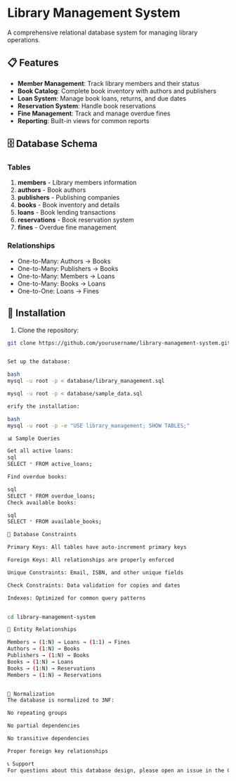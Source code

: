 # Library Management System

A comprehensive relational database system for managing library operations.

## 📋 Features

- **Member Management**: Track library members and their status
- **Book Catalog**: Complete book inventory with authors and publishers
- **Loan System**: Manage book loans, returns, and due dates
- **Reservation System**: Handle book reservations
- **Fine Management**: Track and manage overdue fines
- **Reporting**: Built-in views for common reports

## 🗄️ Database Schema

### Tables
1. **members** - Library members information
2. **authors** - Book authors
3. **publishers** - Publishing companies
4. **books** - Book inventory and details
5. **loans** - Book lending transactions
6. **reservations** - Book reservation system
7. **fines** - Overdue fine management

### Relationships
- One-to-Many: Authors → Books
- One-to-Many: Publishers → Books
- One-to-Many: Members → Loans
- One-to-Many: Books → Loans
- One-to-One: Loans → Fines

## 🚀 Installation

1. Clone the repository:
```bash
git clone https://github.com/yourusername/library-management-system.git


Set up the database:

bash
mysql -u root -p < database/library_management.sql

mysql -u root -p < database/sample_data.sql

erify the installation:

bash
mysql -u root -p -e "USE library_management; SHOW TABLES;"

📊 Sample Queries

Get all active loans:
sql
SELECT * FROM active_loans;

Find overdue books:

sql
SELECT * FROM overdue_loans;
Check available books:

sql
SELECT * FROM available_books;

🔧 Database Constraints

Primary Keys: All tables have auto-increment primary keys

Foreign Keys: All relationships are properly enforced

Unique Constraints: Email, ISBN, and other unique fields

Check Constraints: Data validation for copies and dates

Indexes: Optimized for common query patterns


cd library-management-system

📝 Entity Relationships

Members → (1:N) → Loans → (1:1) → Fines
Authors → (1:N) → Books
Publishers → (1:N) → Books
Books → (1:N) → Loans
Books → (1:N) → Reservations
Members → (1:N) → Reservations


🎯 Normalization
The database is normalized to 3NF:

No repeating groups

No partial dependencies

No transitive dependencies

Proper foreign key relationships

📞 Support
For questions about this database design, please open an issue in the GitHub repository.

